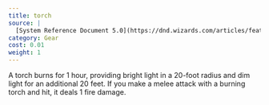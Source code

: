 ```yaml
---
title: torch
source: |
  [System Reference Document 5.0](https://dnd.wizards.com/articles/features/systems-reference-document-srd)
category: Gear
cost: 0.01
weight: 1
---
```


A torch burns for 1 hour, providing bright light in a 20-foot radius and dim light for an additional 20 feet. If you make a melee attack with a burning torch and hit, it deals 1 fire damage.
